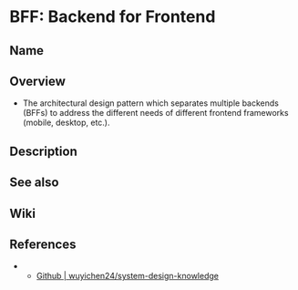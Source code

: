# BFF: Backend for Frontend

## Name

## Overview
- The architectural design pattern which separates multiple backends (BFFs) to address the different needs of different frontend frameworks (mobile, desktop, etc.).

## Description

## See also

## Wiki

## References
- - [Github | wuyichen24/system-design-knowledge](https://github.com/wuyichen24/system-design-knowledge/blob/master/patterns/external_api_patterns/Backends_For_Frontends.md)
